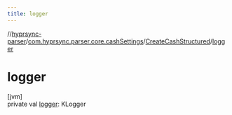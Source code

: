 ```yaml
---
title: logger
---
```

//[hyprsync-parser](../../../index.html)/[com.hyprsync.parser.core.cashSettings](../index.html)/[CreateCashStructured](index.html)/[logger](logger.html)



# logger



[jvm]\
private val [logger](logger.html): KLogger



